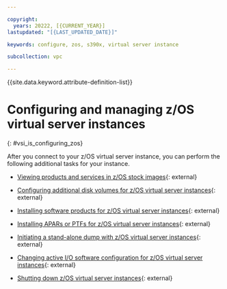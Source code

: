 ```yaml
---

copyright:
  years: 20222, [{CURRENT_YEAR}]
lastupdated: "[{LAST_UPDATED_DATE}]"

keywords: configure, zos, s390x, virtual server instance

subcollection: vpc

---
```


{{site.data.keyword.attribute-definition-list}}

# Configuring and managing z/OS virtual server instances
{: #vsi_is_configuring_zos}

After you connect to your z/OS virtual server instance, you can perform the following additional tasks for your instance. 

- [Viewing products and services in z/OS stock images](https://www.ibm.com/docs/en/wazi-aas/1.0.0?topic=vpc-viewing-products-services-in-zos-stock-images){: external}

- [Configuring additional disk volumes for z/OS virtual server instances](https://www.ibm.com/docs/en/wazi-aas/1.0.0?topic=czvicv-configuring-additional-disk-volumes-zos-virtual-server-instances){: external}

- [Installing software products for z/OS virtual server instances](https://www.ibm.com/docs/en/wazi-aas/1.0.0?topic=vpc-installing-software-products-zos-virtual-server-instances){: external}

- [Installing APARs or PTFs for z/OS virtual server instances](https://www.ibm.com/docs/en/wazi-aas/1.0.0?topic=vpc-installing-apars-ptfs-zos-virtual-server-instances){: external}

- [Initiating a stand-alone dump with z/OS virtual server instances](https://www.ibm.com/docs/en/wazi-aas/1.0.0?topic=czvicv-initiating-stand-alone-dump-zos-virtual-server-instances){: external}
  
- [Changing active I/O software configuration for z/OS virtual server instances](https://www.ibm.com/docs/en/wazi-aas/1.0.0?topic=czvicv-changing-active-io-software-configuration-zos-virtual-server-instances){: external}

- [Shutting down z/OS virtual server instances](https://www.ibm.com/docs/en/wazi-aas/1.0.0?topic=vpc-shutting-down-zos-virtual-server-instances){: external}

